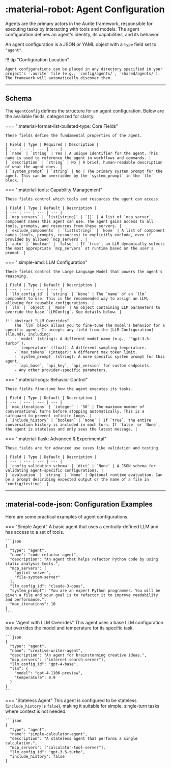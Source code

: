 # :material-robot: Agent Configuration

Agents are the primary actors in the Aurite framework, responsible for executing tasks by interacting with tools and models. The agent configuration defines an agent's identity, its capabilities, and its behavior.

An agent configuration is a JSON or YAML object with a `type` field set to `"agent"`.

!!! tip "Configuration Location"

    Agent configurations can be placed in any directory specified in your project's `.aurite` file (e.g., `config/agents/`, `shared/agents/`). The framework will automatically discover them.

---

## Schema

The `AgentConfig` defines the structure for an agent configuration. Below are the available fields, categorized for clarity.

=== ":material-format-list-bulleted-type: Core Fields"

    These fields define the fundamental properties of the agent.

    | Field | Type | Required | Description |
    | --- | --- | --- | --- |
    | `name` | `string` | Yes | A unique identifier for the agent. This name is used to reference the agent in workflows and commands. |
    | `description` | `string` | No | A brief, human-readable description of what the agent does. |
    | `system_prompt` | `string` | No | The primary system prompt for the agent. This can be overridden by the `system_prompt` in the `llm` block. |

=== ":material-tools: Capability Management"

    These fields control which tools and resources the agent can access.

    | Field | Type | Default | Description |
    | --- | --- | --- | --- |
    | `mcp_servers` | `list[string]` | `[]` | A list of `mcp_server` component names this agent can use. The agent gains access to all tools, prompts, and resources from these servers. |
    | `exclude_components` | `list[string]` | `None` | A list of component names (tools, prompts, resources) to explicitly exclude, even if provided by allowed `mcp_servers`. |
    | `auto` | `boolean` | `false` | If `true`, an LLM dynamically selects the most appropriate `mcp_servers` at runtime based on the user's prompt. |

=== ":simple-amd: LLM Configuration"

    These fields control the Large Language Model that powers the agent's reasoning.

    | Field | Type | Default | Description |
    | --- | --- | --- | --- |
    | `llm_config_id` | `string` | `None` | The `name` of an `llm` component to use. This is the recommended way to assign an LLM, allowing for reusable configurations. |
    | `llm` | `object` | `None` | An object containing LLM parameters to override the base `LLMConfig`. See details below. |

    !!! abstract "LLM Overrides"
        The `llm` block allows you to fine-tune the model's behavior for a specific agent. It accepts any field from the [LLM Configuration](llm.md), including:
        - `model` (string): A different model name (e.g., `"gpt-3.5-turbo"`).
        - `temperature` (float): A different sampling temperature.
        - `max_tokens` (integer): A different max token limit.
        - `system_prompt` (string): A more specific system prompt for this agent.
        - `api_base`, `api_key`, `api_version` for custom endpoints.
        - Any other provider-specific parameters.

=== ":material-cogs: Behavior Control"

    These fields fine-tune how the agent executes its tasks.

    | Field | Type | Default | Description |
    | --- | --- | --- | --- |
    | `max_iterations` | `integer` | `50` | The maximum number of conversational turns before stopping automatically. This is a safeguard to prevent infinite loops. |
    | `include_history` | `boolean` | `None` | If `true`, the entire conversation history is included in each turn. If `false` or `None`, the agent is stateless and only sees the latest message. |

=== ":material-flask: Advanced & Experimental"

    These fields are for advanced use cases like validation and testing.

    | Field | Type | Default | Description |
    | --- | --- | --- | --- |
    | `config_validation_schema` | `dict` | `None` | A JSON schema for validating agent-specific configurations. |
    | `evaluation` | `string` | `None` | Optional runtime evaluation. Can be a prompt describing expected output or the name of a file in `config/testing`. |

---

## :material-code-json: Configuration Examples

Here are some practical examples of agent configurations.

=== "Simple Agent"
A basic agent that uses a centrally-defined LLM and has access to a set of tools.

    ```json
    {
      "type": "agent",
      "name": "code-refactor-agent",
      "description": "An agent that helps refactor Python code by using static analysis tools.",
      "mcp_servers": [
        "pylint-server",
        "file-system-server"
      ],
      "llm_config_id": "claude-3-opus",
      "system_prompt": "You are an expert Python programmer. You will be given a file and your goal is to refactor it to improve readability and performance.",
      "max_iterations": 10
    }
    ```

=== "Agent with LLM Overrides"
This agent uses a base LLM configuration but overrides the model and temperature for its specific task.

    ```json
    {
      "type": "agent",
      "name": "creative-writer-agent",
      "description": "An agent for brainstorming creative ideas.",
      "mcp_servers": ["internet-search-server"],
      "llm_config_id": "gpt-4-base",
      "llm": {
        "model": "gpt-4-1106-preview",
        "temperature": 0.9
      }
    }
    ```

=== "Stateless Agent"
This agent is configured to be stateless (`include_history` is `false`), making it suitable for simple, single-turn tasks where context is not needed.

    ```json
    {
      "type": "agent",
      "name": "simple-calculator-agent",
      "description": "A stateless agent that performs a single calculation.",
      "mcp_servers": ["calculator-tool-server"],
      "llm_config_id": "gpt-3.5-turbo",
      "include_history": false
    }
